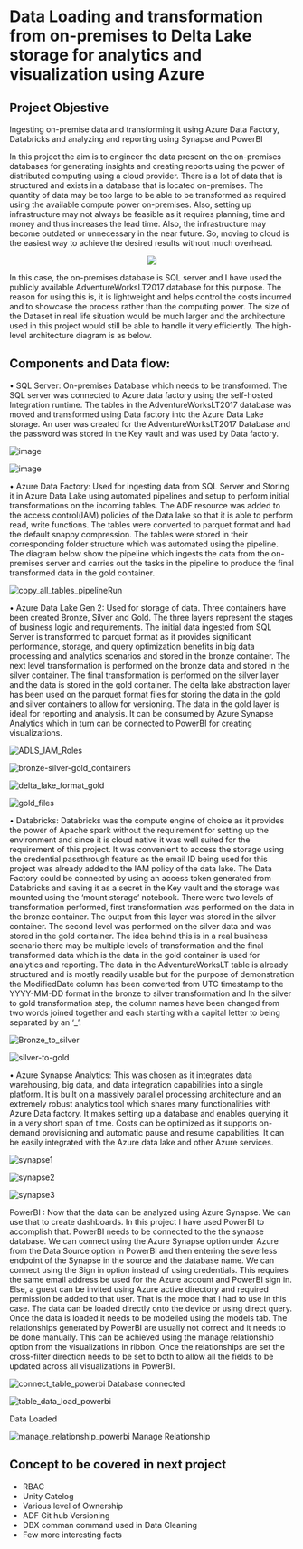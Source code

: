 # Data Loading and transformation from on-premises to Delta Lake storage for analytics and visualization using Azure

## Project Objestive
Ingesting on-premise data and transforming it using Azure Data Factory, Databricks and analyzing and reporting using Synapse and PowerBI

In this project the aim is to engineer the data present on the on-premises databases for generating insights and creating reports using the power of distributed computing using a cloud provider. There is a lot of data that is structured and exists in a database that is located on-premises. The quantity of data may be too large to be able to be transformed as required using the available compute power on-premises. Also, setting up infrastructure may not always be feasible as it requires planning, time and money and thus increases the lead time. Also, the infrastructure may become outdated or unnecessary in the near future. So, moving to cloud is the easiest way to achieve the desired results without much overhead.

<p align="center">
  <img src="https://github.com/IndraT97/Azure-Data-Engineering-ADF-DBX-CI-CD/blob/master/Images/Project%20Architecture.png">
</p>

In this case, the on-premises database is SQL server and I have used the publicly available AdventureWorksLT2017 database for this purpose. The reason for using this is, it is lightweight and helps control the costs incurred and to showcase the process rather than the computing power. The size of the Dataset in real life situation would be much larger and the architecture used in this project would still be able to handle it very efficiently. The high-level architecture diagram is as below.

## Components and Data flow:

•	SQL Server: On-premises Database which needs to be transformed. The SQL server was connected to Azure data factory using the self-hosted Integration runtime. The tables in the AdventureWorksLT2017 database was moved and transformed using Data factory into the Azure Data Lake storage. An user was created for the AdventureWorksLT2017 Database and the password was stored in the Key vault and was used by Data factory.

![image](https://github.com/DataCounsel/Azure-Data-Engineering/assets/71335870/1f0db421-328d-43d5-a5ef-42fdb02b0f05)

![image](https://github.com/DataCounsel/Azure-Data-Engineering/assets/71335870/aa45e31b-ee0c-40d9-b1da-fd5ca543de88)

•	Azure Data Factory: Used for ingesting data from SQL Server and Storing it in Azure Data Lake using automated pipelines and setup to perform initial transformations on the incoming tables. The ADF resource was added to the access control(IAM) policies of the Data lake so that it is able to perform read, write functions. The tables were converted to parquet format and had the default snappy compression. The tables were stored in their corresponding folder structure which was automated using the pipeline. The diagram below show the pipeline which ingests the data from the on-premises server and carries out the tasks in the pipeline to produce the final transformed data in the gold container.

![copy_all_tables_pipelineRun](https://github.com/DataCounsel/Azure-Data-Engineering/assets/71335870/0e674a62-817c-4ee4-b26a-3abc0f8efa65)


•	Azure Data Lake Gen 2: Used for storage of data. Three containers have been created Bronze, Silver and Gold. The three layers represent the stages of business logic and requirements. The initial data ingested from SQL Server is transformed to parquet format as it provides significant performance, storage, and query optimization benefits in big data processing and analytics scenarios and stored in the bronze container.  The next level transformation is performed on the bronze data and stored in the silver container. The final transformation is performed on the silver layer and the data is stored in the gold container. The delta lake abstraction layer has been used on the parquet format files for storing the data in the gold and silver containers to allow for versioning. The data in the gold layer is ideal for reporting and analysis. It can be consumed by Azure Synapse Analytics which in turn can be connected to PowerBI for creating visualizations.

![ADLS_IAM_Roles](https://github.com/DataCounsel/Azure-Data-Engineering/assets/71335870/98eb428b-95d8-4c41-af53-b3d460723f0f)

![bronze-silver-gold_containers](https://github.com/DataCounsel/Azure-Data-Engineering/assets/71335870/0c97afe5-f176-4797-8581-6ca5c7ef3470)

![delta_lake_format_gold](https://github.com/DataCounsel/Azure-Data-Engineering/assets/71335870/8af32197-7d36-47d2-bae3-5bd4d95ad8ce)

![gold_files](https://github.com/DataCounsel/Azure-Data-Engineering/assets/71335870/32008f97-614f-4880-ba1c-7a8c651054a7)

•	Databricks: Databricks was the compute engine of choice as it provides the power of Apache spark without the requirement for setting up the environment and since it is cloud native it was well suited for the requirement of this project. It was convenient to access the storage using the credential passthrough feature as the email ID being used for this project was already added to the IAM policy of the data lake. The Data Factory could be connected by using an access token generated from Databricks and saving it as a secret in the Key vault and the storage was mounted using the ‘mount storage’ notebook.
There were two levels of transformation performed, first transformation was performed on the data in the bronze container. The output from this layer was stored in the silver container. The second level was performed on the silver data and was stored in the gold container. The idea behind this is in a real business scenario there may be multiple levels of transformation and the final transformed data which is the data in the gold container is used for analytics and reporting. The data in the AdventureWorksLT table is already structured and is mostly readily usable but for the purpose of demonstration the ModifiedDate column has been converted from UTC timestamp to the YYYY-MM-DD format in the bronze to silver transformation and In the silver to gold transformation step, the column names have been changed from two words joined together and each starting with a capital letter to being separated by an ‘_’.

![Bronze_to_silver](https://github.com/DataCounsel/Azure-Data-Engineering/assets/71335870/499a2584-aaa2-4f44-8135-4885b26825a4)


![silver-to-gold](https://github.com/DataCounsel/Azure-Data-Engineering/assets/71335870/9ce0517e-c12d-4877-a3b2-c770ec79ed1f)



•	Azure Synapse Analytics: This was chosen as it integrates data warehousing, big data, and data integration capabilities into a single platform. It is built on a massively parallel processing architecture and an extremely robust analytics tool which shares many functionalities with Azure Data factory. It makes setting up a database and enables querying it in a very short span of time. Costs can be optimized as it supports on-demand provisioning and automatic pause and resume capabilities. It can be easily integrated with the Azure data lake and other Azure services.


![synapse1](https://github.com/DataCounsel/Azure-Data-Engineering/assets/71335870/5c20a560-fb69-4f52-b522-2f1778be8336)

![synapse2](https://github.com/DataCounsel/Azure-Data-Engineering/assets/71335870/1e7c897e-9445-4797-a54a-63fa6056dc3a)

![synapse3](https://github.com/DataCounsel/Azure-Data-Engineering/assets/71335870/4a2fb43a-258f-4ee6-92a7-d64c9c53a053)


PowerBI : Now that the data can be analyzed using Azure Synapse. We can use that to create dashboards. In this project I have used PowerBI to accomplish that. PowerBI needs to be connected to the the synapse database. We can connect using the Azure Synapse option under Azure from the Data Source option in PowerBI and then entering the severless endpoint of the Synapse in the source and the database name. We can connect using the Sign in option instead of using credentials. This requires the same email address be used for the Azure account and PowerBI sign in. Else, a guest can be invited using Azure active directory and required permission be added to that user. That is the mode that I had to use in this case. The data can be loaded directly onto the device or using direct query. Once the data is loaded it needs to be modelled using the models tab. The relationships generated by PowerBI are usually not correct and it needs to be done manually. This can be achieved using the manage relationship option from the visualizations in ribbon. Once the relationships are set the cross-filter direction needs to be set to both to allow all the fields to be updated across all visualizations in PowerBI. 


![connect_table_powerbi](https://github.com/DataCounsel/Azure-Data-Engineering/assets/71335870/4a184896-eea1-4257-9342-b28fc57e45e4)
Database connected

![table_data_load_powerbi](https://github.com/DataCounsel/Azure-Data-Engineering/assets/71335870/16300aad-a37c-42f0-8852-f175e37b74db)

Data Loaded

![manage_relationship_powerbi](https://github.com/DataCounsel/Azure-Data-Engineering/assets/71335870/2d906536-9cc9-43e4-ac0e-3d24b1681a00)
Manage Relationship

## Concept to be covered in next project

* RBAC
* Unity Catelog
* Various level of Ownership
* ADF Git hub Versioning
* DBX comman command used in Data Cleaning
* Few more interesting facts
